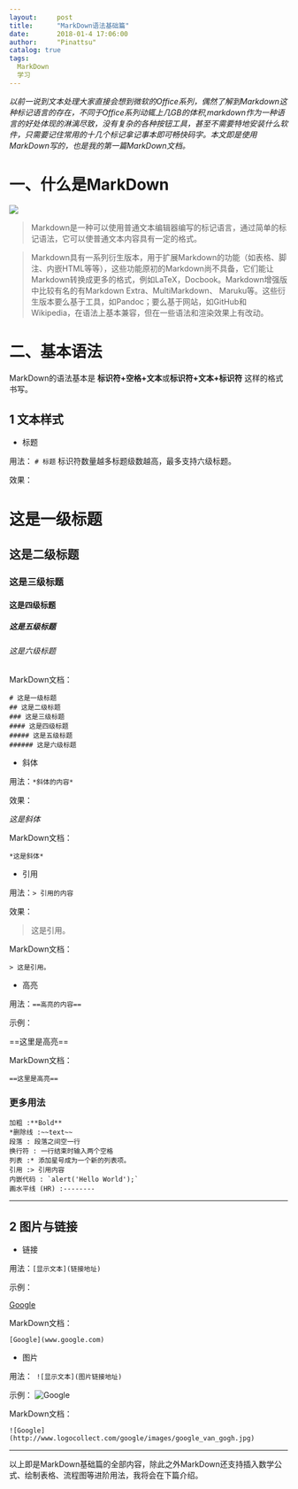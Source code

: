 ```yaml
---
layout:     post
title:      "MarkDown语法基础篇"
date:       2018-01-4 17:06:00
author:     "Pinattsu"
catalog: true
tags:
  MarkDown
  学习
---
```


*以前一说到文本处理大家直接会想到微软的Office系列，偶然了解到Markdown这种标记语言的存在，不同于Office系列动辄上几GB的体积,markdown作为一种语言的好处体现的淋漓尽致，没有复杂的各种按钮工具，甚至不需要特地安装什么软件，只需要记住常用的十几个标记拿记事本即可畅快码字。本文即是使用MarkDown写的，也是我的第一篇MarkDown文档。*
# 一、什么是MarkDown
![](https://tse2-mm.cn.bing.net/th?id=OIP.aTLBiY4FXrktf3Ag9fiFyQHaEj&w=299&h=183&c=7&o=5&dpr=1.25&pid=1.7)
> Markdown是一种可以使用普通文本编辑器编写的标记语言，通过简单的标记语法，它可以使普通文本内容具有一定的格式。


> Markdown具有一系列衍生版本，用于扩展Markdown的功能（如表格、脚注、内嵌HTML等等），这些功能原初的Markdown尚不具备，它们能让Markdown转换成更多的格式，例如LaTeX，Docbook。Markdown增强版中比较有名的有Markdown Extra、MultiMarkdown、 Maruku等。这些衍生版本要么基于工具，如Pandoc；要么基于网站，如GitHub和Wikipedia，在语法上基本兼容，但在一些语法和渲染效果上有改动。

# 二、基本语法
MarkDown的语法基本是 **标识符+空格+文本**或**标识符+文本+标识符** 这样的格式书写。
## 1 文本样式
- 标题

用法： ```# 标题```  标识符数量越多标题级数越高，最多支持六级标题。

效果：
# 这是一级标题 
## 这是二级标题
### 这是三级标题
#### 这是四级标题
##### 这是五级标题
###### 这是六级标题
MarkDown文档：

``` 
# 这是一级标题 
## 这是二级标题
### 这是三级标题
#### 这是四级标题
##### 这是五级标题
###### 这是六级标题
```
- 斜体

用法：```*斜体的内容*```

效果：

*这是斜体*

MarkDown文档：
``` 
*这是斜体*

```
- 引用

用法：```> 引用的内容```

效果：

> 这是引用。

MarkDown文档：
```
> 这是引用。
```
- 高亮

用法：```==高亮的内容==```

示例：

==这里是高亮==

MarkDown文档：

```
==这里是高亮==
```

### 更多用法
```
加粗 :**Bold**
*删除线 :~~text~~
段落 : 段落之间空一行
换行符 : 一行结束时输入两个空格
列表 :* 添加星号成为一个新的列表项。
引用 :> 引用内容
内嵌代码 : `alert('Hello World');`
画水平线 (HR) :--------
```
--------
## 2 图片与链接
- 链接

用法：``` [显示文本](链接地址) ```

示例：

[Google](www.google.com)

MarkDown文档：
```
[Google](www.google.com)
```
- 图片

用法：``` ![显示文本](图片链接地址)```

示例：
![Google](http://www.logocollect.com/google/images/google_van_gogh.jpg)

MarkDown文档：

```
![Google](http://www.logocollect.com/google/images/google_van_gogh.jpg)
```
--------
以上即是MarkDown基础篇的全部内容，除此之外MarkDown还支持插入数学公式、绘制表格、流程图等进阶用法，我将会在下篇介绍。
